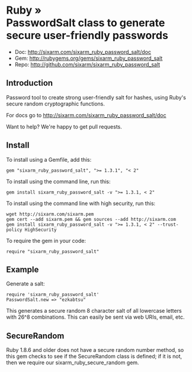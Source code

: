 # Ruby » <br> PasswordSalt class to generate secure user-friendly passwords

* Doc: <http://sixarm.com/sixarm_ruby_password_salt/doc>
* Gem: <http://rubygems.org/gems/sixarm_ruby_password_salt>
* Repo: <http://github.com/sixarm/sixarm_ruby_password_salt>
<!--HEADER-SHUT-->


## Introduction

Password tool to create strong user-friendly salt for hashes,
using Ruby's secure random cryptographic functions.

For docs go to <http://sixarm.com/sixarm_ruby_password_salt/doc>

Want to help? We're happy to get pull requests.


<!--INSTALL-OPEN-->

## Install

To install using a Gemfile, add this:

    gem "sixarm_ruby_password_salt", ">= 1.3.1", "< 2"

To install using the command line, run this:

    gem install sixarm_ruby_password_salt -v ">= 1.3.1, < 2"

To install using the command line with high security, run this:

    wget http://sixarm.com/sixarm.pem
    gem cert --add sixarm.pem && gem sources --add http://sixarm.com
    gem install sixarm_ruby_password_salt -v ">= 1.3.1, < 2" --trust-policy HighSecurity

To require the gem in your code:

    require "sixarm_ruby_password_salt"

<!--INSTALL-SHUT-->


## Example

Generate a salt:

    require 'sixarm_ruby_password_salt'
    PasswordSalt.new => "ezkabtsu"

This generates a secure random 8 character salt
of all lowercase letters with 26^8 combinations.
This can easily be sent via web URIs, email, etc.


## SecureRandom

Ruby 1.8.6 and older does not have a secure random number method,
so this gem checks to see if the SecureRandom class is defined;
if it is not, then we require our sixarm_ruby_secure_random gem.
